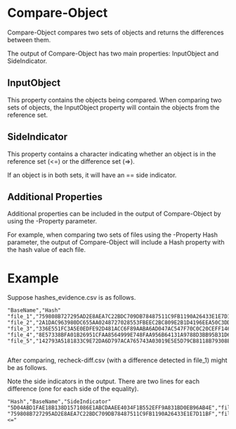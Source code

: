 # Compare-Object 

Compare-Object compares two sets of objects and returns the differences between them. 

The output of Compare-Object has two main properties: InputObject and SideIndicator.

## InputObject

This property contains the objects being compared. 
When comparing two sets of objects, 
the InputObject property will contain the objects from the reference set.

## SideIndicator

This property contains a character indicating whether an object is 
in the reference set (<=) or the difference set (=>). 

If an object is in both sets, it will have an == side indicator.

## Additional Properties

Additional properties can be included in the output of 
Compare-Object by using the -Property parameter. 

For example, when comparing two sets of files using the -Property Hash parameter, 
the output of Compare-Object will include a Hash property with the hash value of each file.


# Example

Suppose hashes_evidence.csv is as follows.

```
"BaseName","Hash"
"file_1","759808B727295AD2E8AEA7C22BDC709DB78487511C9FB1190A26433E1E7D11BF"
"file_2","2A1DAC963980DC655AA0248727028553FBEEC2BC809E2B1D4196EEA50C3DD7E2"
"file_3","336E551FC3A5E0EDFE92D481ACC6F89AABA6AD047AC547F70C0C20CEFF146DB4"
"file_4","8E57338BFA01B26951CFAA8564999E748FAA956B64131A9788D3BB95B31D6584"
"file_5","142793A5181833C9E72DA6D797ACA765743A03019E5E5D79CB8118B79308E4B5"


```

After comparing, recheck-diff.csv (with a difference detected in file_1) might be as follows.

Note the side indicators in the output. 
There are two lines for each difference (one for each side of the equality).

```
"Hash","BaseName","SideIndicator"
"5D04ABD1FAE18B138D1571086E1ABCDAAEE4034F1B552EFF9A831BD0EB96AB4E","file_1","=>"
"759808B727295AD2E8AEA7C22BDC709DB78487511C9FB1190A26433E1E7D11BF","file_1","<="
```

